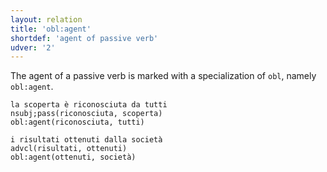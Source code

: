 ```yaml
---
layout: relation
title: 'obl:agent'
shortdef: 'agent of passive verb'
udver: '2'
---
```


The agent of a passive verb is marked with a specialization of `obl`, namely `obl:agent`. 

~~~ sdparse
la scoperta è riconosciuta da tutti
nsubj;pass(riconosciuta, scoperta)
obl:agent(riconosciuta, tutti)
~~~

~~~ sdparse
i risultati ottenuti dalla società
advcl(risultati, ottenuti)
obl:agent(ottenuti, società)
~~~
<!-- Interlanguage links updated Út zář 29 20:43:25 CEST 2020 -->
